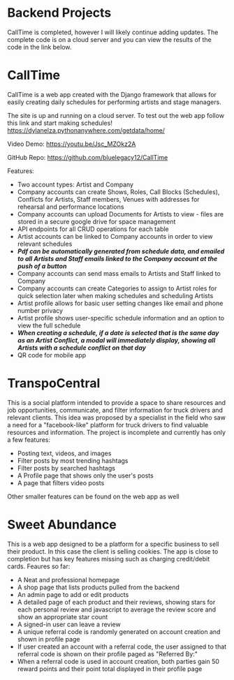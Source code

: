 # Backend Projects

CallTime is completed, however I will likely continue adding updates. The complete code is on a cloud server and you can view the results of the code in the link below.

# CallTime

CallTime is a web app created with the Django framework that allows for easily creating daily schedules for performing artists and stage managers.

The site is up and running on a cloud server. To test out the web app follow this link and start making schedules!
https://dylanelza.pythonanywhere.com/getdata/home/

Video Demo: https://youtu.be/Jsc_MZOkz2A

GitHub Repo: https://github.com/bluelegacy12/CallTime

Features:
- Two account types: Artist and Company
- Company accounts can create Shows, Roles, Call Blocks (Schedules), Conflicts for Artists, Staff members, Venues with addresses for rehearsal and performance locations
- Company accounts can upload Documents for Artists to view - files are stored in a secure google drive for space management
- API endpoints for all CRUD operations for each table
- Artist accounts can be linked to Company accounts in order to view relevant schedules
- **_Pdf can be automatically generated from schedule data, and emailed to all Artists and Staff emails linked to the Company account at the push of a button_**
- Company accounts can send mass emails to Artists and Staff linked to Company
- Company accounts can create Categories to assign to Artist roles for quick selection later when making schedules and scheduling Artists
- Artist profile allows for basic user setting changes like email and phone number privacy
- Artist profile shows user-specific schedule information and an option to view the full schedule
- **_When creating a schedule, if a date is selected that is the same day as an Artist Conflict, a modal will immediately display, showing all Artists with a schedule conflict on that day_**
- QR code for mobile app


# TranspoCentral

This is a social platform intended to provide a space to share resources and job opportunities, communicate, and filter information for truck drivers and relevant clients.
This idea was proposed by a specialist in the field who saw a need for a "facebook-like" platform for truck drivers to find valuable resources and information.
The project is incomplete and currently has only a few features:
- Posting text, videos, and images
- Filter posts by most trending hashtags
- Filter posts by searched hashtags
- A Profile page that shows only the user's posts
- A page that filters video posts

Other smaller features can be found on the web app as well


# Sweet Abundance

This is a web app designed to be a platform for a specific business to sell their product. In this case the client is selling cookies.
The app is close to completion but has key features missing such as charging credit/debit cards.
Feaures so far:
- A Neat and professional homepage
- A shop page that lists products pulled from the backend
- An admin page to add or edit products
- A detailed page of each product and their reviews, showing stars for each personal review and 
javascript to average the review score and show an appropriate star count
- A signed-in user can leave a review
- A unique referral code is randomly generated on account creation and shown in profile page
- If user created an account with a referral code, the user assigned to that referral code is shown on their profile paged as "Referred By:"
- When a referral code is used in account creation, both parties gain 50 reward points and their point total displayed in their profile page
